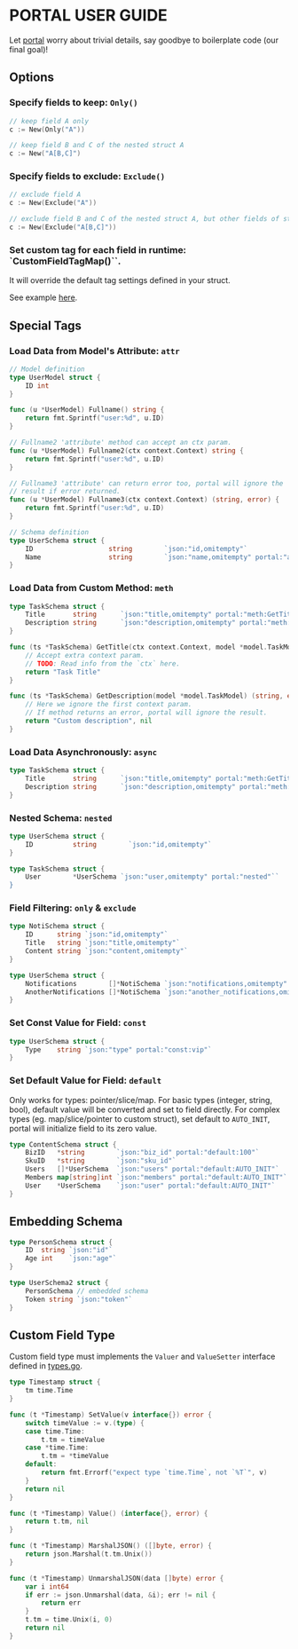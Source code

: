 PORTAL USER GUIDE
======================

Let [portal](https://github.com/iFaceless/portal) worry about trivial details, say goodbye to boilerplate code (our final goal)!

## Options
### Specify fields to keep: `Only()`

```go
// keep field A only
c := New(Only("A")) 

// keep field B and C of the nested struct A
c := New("A[B,C]")
```

### Specify fields to exclude: `Exclude()`

```go
// exclude field A
c := New(Exclude("A")) 

// exclude field B and C of the nested struct A, but other fields of struct A are still selected.
c := New(Exclude("A[B,C]"))
```

### Set custom tag for each field in runtime: `CustomFieldTagMap()``.

It will override the default tag settings defined in your struct.

See example [here](https://github.com/iFaceless/portal/blob/65aaa0b537fd13607bd4d45c1016c1689dc53beb/_examples/todo/main.go#L36). 

## Special Tags
### Load Data from Model's Attribute: `attr`
```go
// Model definition
type UserModel struct {
	ID int
}

func (u *UserModel) Fullname() string {
	return fmt.Sprintf("user:%d", u.ID)
}

// Fullname2 'attribute' method can accept an ctx param.
func (u *UserModel) Fullname2(ctx context.Context) string {
	return fmt.Sprintf("user:%d", u.ID)
}

// Fullname3 'attribute' can return error too, portal will ignore the 
// result if error returned.
func (u *UserModel) Fullname3(ctx context.Context) (string, error) {
	return fmt.Sprintf("user:%d", u.ID)
}

// Schema definition
type UserSchema struct {
	ID                   string        `json:"id,omitempty"`
	Name                 string        `json:"name,omitempty" portal:"attr:Fullname"`
}
```

### Load Data from Custom Method: `meth`
```go
type TaskSchema struct {
	Title       string      `json:"title,omitempty" portal:"meth:GetTitle"`
	Description string      `json:"description,omitempty" portal:"meth:GetDescription"`
}

func (ts *TaskSchema) GetTitle(ctx context.Context, model *model.TaskModel) string {
	// Accept extra context param.
	// TODO: Read info from the `ctx` here.
	return "Task Title"
}

func (ts *TaskSchema) GetDescription(model *model.TaskModel) (string, error) {
	// Here we ignore the first context param.
	// If method returns an error, portal will ignore the result.
	return "Custom description", nil
}
```

### Load Data Asynchronously: `async`
```go
type TaskSchema struct {
	Title       string      `json:"title,omitempty" portal:"meth:GetTitle;async"`
	Description string      `json:"description,omitempty" portal:"meth:GetDescription;async"`
}
```

### Nested Schema: `nested`
```go
type UserSchema struct {
	ID          string        `json:"id,omitempty"`
}

type TaskSchema struct {
	User        *UserSchema `json:"user,omitempty" portal:"nested"``
}
```

### Field Filtering: `only` & `exclude`

```go
type NotiSchema struct {
	ID      string `json:"id,omitempty"`
	Title   string `json:"title,omitempty"`
	Content string `json:"content,omitempty"`
}

type UserSchema struct {
	Notifications        []*NotiSchema `json:"notifications,omitempty" portal:"nested;only:id,title"`
	AnotherNotifications []*NotiSchema `json:"another_notifications,omitempty" portal:"nested;attr:Notifications;exclude:content"`
}
```

### Set Const Value for Field: `const`
```go
type UserSchema struct {
	Type    string `json:"type" portal:"const:vip"`
}

```

### Set Default Value for Field: `default`

Only works for types: pointer/slice/map. For basic types (integer, string, bool), default value will be converted and set to field directly. For complex types (eg. map/slice/pointer to custom struct), set default to `AUTO_INIT`, portal will initialize field to its zero value. 

```go
type ContentSchema struct {
	BizID   *string        `json:"biz_id" portal:"default:100"`
	SkuID   *string        `json:"sku_id"`                             // -> json null
	Users   []*UserSchema  `json:"users" portal:"default:AUTO_INIT"`   // -> json []
	Members map[string]int `json:"members" portal:"default:AUTO_INIT"` // -> json {}
	User    *UserSchema    `json:"user" portal:"default:AUTO_INIT"`
}
```

## Embedding Schema
```go
type PersonSchema struct {
	ID  string `json:"id"`
	Age int    `json:"age"`
}

type UserSchema2 struct {
	PersonSchema // embedded schema
	Token string `json:"token"`
}
```

## Custom Field Type

Custom field type must implements the `Valuer` and `ValueSetter` interface defined in [types.go](./types.go).

```go
type Timestamp struct {
	tm time.Time
}

func (t *Timestamp) SetValue(v interface{}) error {
	switch timeValue := v.(type) {
	case time.Time:
		t.tm = timeValue
	case *time.Time:
		t.tm = *timeValue
	default:
		return fmt.Errorf("expect type `time.Time`, not `%T`", v)
	}
	return nil
}

func (t *Timestamp) Value() (interface{}, error) {
	return t.tm, nil
}

func (t *Timestamp) MarshalJSON() ([]byte, error) {
	return json.Marshal(t.tm.Unix())
}

func (t *Timestamp) UnmarshalJSON(data []byte) error {
	var i int64
	if err := json.Unmarshal(data, &i); err != nil {
		return err
	}
	t.tm = time.Unix(i, 0)
	return nil
}
```
